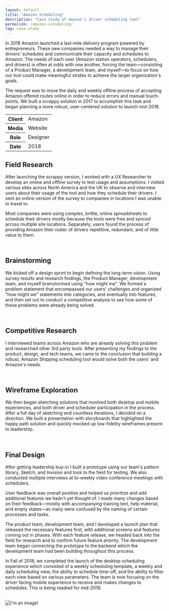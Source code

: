 ```yaml
---
layout: default
title: "Amazon Scheduling"
description: "Case study of Amazon's driver scheduling tool"
permalink: /amazon-scheduling/
tag: case-study
---
```


<section class="grid grid-item-12/12">
	<div class="grid-item-12/12 grid-item-7/12@md">
		<p>In 2018 Amazon launched a last-mile delivery program powered by entrepreneurs. These new companies needed a way to manage their drivers' schedules and communicate their capacity and schedules to Amazon. The needs of each user (Amazon station operators, schedulers, and drivers) is often at odds with one another, forcing the team&mdash;consisting of a Product Manager, a development team, and myself&mdash;to focus on how our tool could make meaningful strides to achieve the larger organization's goals.
		<p>The request was to move the daily and weekly offline process of accepting Amazon offered routes online in order to reduce errors and manual touch-points. We built a scrappy solution in 2017 to accomplish this task and began planning a more robust, user-centered solution to launch mid-2018.</p>
	</div>
	<aside class="project-meta grid-item-12/12 grid-item-5/12@md">
		<table>
			<tbody>
				<tr>
					<th>Client</th>
					<td>Amazon</td>
				</tr>
				<tr>
					<th>Media</th>
					<td>Website</td>
				</tr>
				<tr>
					<th>Role</th>
					<td>Designer</td>
				</tr>
				<tr>
					<th>Date</th>
					<td>2018</td>
				</tr>
			</tbody>
		</table>
	</aside>
</section>
<section class="grid grid-item-12/12">
	<div class="grid-item-12/12 grid-item-4/12@md">
		<h2 class="mb-3">Field Research</h2>
		<p>After launching the scrappy version, I worked with a UX Researcher to develop an online and offline survey to test usage and assumptions. I visited various sites across North America and the UK to observe and interview users about their usage of the tool and how they schedule their drivers. I sent an online version of the survey to companies in locations I was unable to travel to.</p>
		<p>Most companies were using complex, brittle, online spreadsheets to schedule their drivers mostly because the tools were free and synced across multiple site locations. Separately, users found the process of providing Amazon their roster of drivers repetitive, redundant, and of little value to them.</p>
	</div>
	<div class="grid-item-12/12 grid-item-8/12@md grid">
		<img class="grid-item-4/12" src="{{ site.cdn }}/amazon-scheduling-field-research-01.jpg" alt="">
		<img class="grid-item-4/12" src="{{ site.cdn }}/amazon-scheduling-field-research-02.jpg" alt="">
		<img class="grid-item-4/12" src="{{ site.cdn }}/amazon-scheduling-field-research-03.jpg" alt="">
		<img class="grid-item-4/12" src="{{ site.cdn }}/amazon-scheduling-field-research-04.jpg" alt="">
		<img class="grid-item-4/12" src="{{ site.cdn }}/amazon-scheduling-field-research-05.jpg" alt="">
		<img class="grid-item-4/12" src="{{ site.cdn }}/amazon-scheduling-field-research-06.jpg" alt="">
		<img class="grid-item-4/12" src="{{ site.cdn }}/amazon-scheduling-field-research-07.jpg" alt="">
		<img class="grid-item-4/12" src="{{ site.cdn }}/amazon-scheduling-field-research-08.jpg" alt="">
		<img class="grid-item-4/12" src="{{ site.cdn }}/amazon-scheduling-field-research-09.jpg" alt="">
		<img class="grid-item-4/12" src="{{ site.cdn }}/amazon-scheduling-field-research-10.jpg" alt="">
		<img class="grid-item-4/12" src="{{ site.cdn }}/amazon-scheduling-field-research-11.jpg" alt="">
		<img class="grid-item-4/12" src="{{ site.cdn }}/amazon-scheduling-field-research-12.jpg" alt="">
		<img class="grid-item-4/12" src="{{ site.cdn }}/amazon-scheduling-field-research-13.jpg" alt="">
		<img class="grid-item-4/12" src="{{ site.cdn }}/amazon-scheduling-field-research-14.jpg" alt="">
	</div>
</section>
<section class="grid grid-item-12/12">
	<div class="grid-item-12/12 grid-item-4/12@md">
		<h2 class="mb-3">Brainstorming</h2>
		<p>We kicked off a design sprint to begin defining the long-term vision. Using survey results and research findings, the Product Manager, development team, and myself brainstormed using "how might me". We formed a problem statement that encompassed our users' challenges and organized "how might we" statements into categories, and eventually into features, and then set out to conduct a competitive analysis to see how some of these problems were already being solved.</p>
	</div>
	<div class="grid-item-12/12 grid-item-8/12@md grid">
		<img class="grid-item-4/12" src="{{ site.cdn }}/amazon-scheduling-brainstorming-01.jpg" alt="">
		<img class="grid-item-4/12" src="{{ site.cdn }}/amazon-scheduling-brainstorming-02.jpg" alt="">
		<img class="grid-item-4/12" src="{{ site.cdn }}/amazon-scheduling-brainstorming-03.jpg" alt="">
		<img class="grid-item-4/12" src="{{ site.cdn }}/amazon-scheduling-brainstorming-04.jpg" alt="">
		<img class="grid-item-4/12" src="{{ site.cdn }}/amazon-scheduling-brainstorming-05.jpg" alt="">
		<img class="grid-item-4/12" src="{{ site.cdn }}/amazon-scheduling-brainstorming-06.jpg" alt="">
	</div>
</section>
<section class="grid grid-item-12/12">
	<div class="grid-item-12/12 grid-item-4/12@md">
		<h2 class="mb-3">Competitive Research</h2>
		<p>I interviewed teams across Amazon who are already solving this problem and researched other 3rd party tools. After presenting my findings to the product, design, and tech teams, we came to the conclusion that building a robust, Amazon Shipping scheduling tool would solve both the users' and Amazon's needs.</p>
	</div>
	<div class="grid-item-12/12 grid-item-8/12@md grid">
		<img class="grid-item-4/12" src="{{ site.cdn }}/amazon-scheduling-competitive-research-01.jpg" alt="">
		<img class="grid-item-4/12" src="{{ site.cdn }}/amazon-scheduling-competitive-research-02.jpg" alt="">
		<img class="grid-item-4/12" src="{{ site.cdn }}/amazon-scheduling-competitive-research-03.jpg" alt="">
		<img class="grid-item-4/12" src="{{ site.cdn }}/amazon-scheduling-competitive-research-04.jpg" alt="">
		<img class="grid-item-4/12" src="{{ site.cdn }}/amazon-scheduling-competitive-research-05.jpg" alt="">
		<img class="grid-item-4/12" src="{{ site.cdn }}/amazon-scheduling-competitive-research-06.png" alt="">
		<img class="grid-item-4/12" src="{{ site.cdn }}/amazon-scheduling-competitive-research-07.png" alt="">
		<img class="grid-item-4/12" src="{{ site.cdn }}/amazon-scheduling-competitive-research-08.png" alt="">
		<img class="grid-item-4/12" src="{{ site.cdn }}/amazon-scheduling-competitive-research-09.png" alt="">
		<img class="grid-item-4/12" src="{{ site.cdn }}/amazon-scheduling-competitive-research-10.png" alt="">
		<img class="grid-item-4/12" src="{{ site.cdn }}/amazon-scheduling-competitive-research-11.png" alt="">
		<img class="grid-item-4/12" src="{{ site.cdn }}/amazon-scheduling-competitive-research-12.png" alt="">
		<img class="grid-item-4/12" src="{{ site.cdn }}/amazon-scheduling-competitive-research-13.png" alt="">
	</div>
</section>
<section class="grid grid-item-12/12">
	<div class="grid-item-12/12 grid-item-4/12@md">
		<h2 class="mb-3">Wireframe Exploration</h2>
		<p>We then began sketching solutions that involved both desktop and mobile experiences, and both driver and scheduler participation in the process. After a full day of sketching and countless iterations, I decided on a direction. We built a presentation with storyboards that highlighted the happy path solution and quickly mocked up low-fidelity wireframes present to leadership.</p>
	</div>
	<div class="grid-item-12/12 grid-item-8/12@md grid">
		<img class="grid-item-4/12" src="{{ site.cdn }}/amazon-scheduling-wireframe-01.png" alt="">
		<img class="grid-item-4/12" src="{{ site.cdn }}/amazon-scheduling-wireframe-02.png" alt="">
		<img class="grid-item-4/12" src="{{ site.cdn }}/amazon-scheduling-wireframe-03.png" alt="">
		<img class="grid-item-4/12" src="{{ site.cdn }}/amazon-scheduling-wireframe-04.png" alt="">
		<img class="grid-item-4/12" src="{{ site.cdn }}/amazon-scheduling-wireframe-05.png" alt="">
		<img class="grid-item-4/12" src="{{ site.cdn }}/amazon-scheduling-wireframe-06.png" alt="">
		<img class="grid-item-4/12" src="{{ site.cdn }}/amazon-scheduling-wireframe-07.png" alt="">
		<img class="grid-item-4/12" src="{{ site.cdn }}/amazon-scheduling-wireframe-08.png" alt="">
		<img class="grid-item-4/12" src="{{ site.cdn }}/amazon-scheduling-wireframe-09.png" alt="">
		<img class="grid-item-4/12" src="{{ site.cdn }}/amazon-scheduling-wireframe-10.png" alt="">
		<img class="grid-item-4/12" src="{{ site.cdn }}/amazon-scheduling-wireframe-11.png" alt="">
		<img class="grid-item-4/12" src="{{ site.cdn }}/amazon-scheduling-wireframe-12.png" alt="">
		<img class="grid-item-4/12" src="{{ site.cdn }}/amazon-scheduling-wireframe-13.png" alt="">
		<img class="grid-item-4/12" src="{{ site.cdn }}/amazon-scheduling-wireframe-14.png" alt="">
		<img class="grid-item-4/12" src="{{ site.cdn }}/amazon-scheduling-wireframe-15.png" alt="">
		<img class="grid-item-4/12" src="{{ site.cdn }}/amazon-scheduling-wireframe-16.png" alt="">
		<img class="grid-item-4/12" src="{{ site.cdn }}/amazon-scheduling-wireframe-17.png" alt="">
		<img class="grid-item-4/12" src="{{ site.cdn }}/amazon-scheduling-wireframe-18.png" alt="">
		<img class="grid-item-4/12" src="{{ site.cdn }}/amazon-scheduling-wireframe-19.png" alt="">
		<img class="grid-item-4/12" src="{{ site.cdn }}/amazon-scheduling-wireframe-20.png" alt="">
		<img class="grid-item-4/12" src="{{ site.cdn }}/amazon-scheduling-wireframe-21.png" alt="">
		<img class="grid-item-4/12" src="{{ site.cdn }}/amazon-scheduling-wireframe-22.png" alt="">
		<img class="grid-item-4/12" src="{{ site.cdn }}/amazon-scheduling-wireframe-23.png" alt="">
		<img class="grid-item-4/12" src="{{ site.cdn }}/amazon-scheduling-wireframe-24.png" alt="">
		<img class="grid-item-4/12" src="{{ site.cdn }}/amazon-scheduling-wireframe-25.png" alt="">
		<img class="grid-item-4/12" src="{{ site.cdn }}/amazon-scheduling-wireframe-26.png" alt="">
		<img class="grid-item-4/12" src="{{ site.cdn }}/amazon-scheduling-wireframe-27.png" alt="">
		<img class="grid-item-4/12" src="{{ site.cdn }}/amazon-scheduling-wireframe-28.png" alt="">
		<img class="grid-item-4/12" src="{{ site.cdn }}/amazon-scheduling-wireframe-29.png" alt="">
		<img class="grid-item-4/12" src="{{ site.cdn }}/amazon-scheduling-wireframe-30.png" alt="">
		<img class="grid-item-4/12" src="{{ site.cdn }}/amazon-scheduling-wireframe-31.png" alt="">
		<img class="grid-item-4/12" src="{{ site.cdn }}/amazon-scheduling-wireframe-32.png" alt="">
		<img class="grid-item-4/12" src="{{ site.cdn }}/amazon-scheduling-wireframe-33.png" alt="">
		<img class="grid-item-4/12" src="{{ site.cdn }}/amazon-scheduling-wireframe-34.png" alt="">
		<img class="grid-item-4/12" src="{{ site.cdn }}/amazon-scheduling-wireframe-35.png" alt="">
		<img class="grid-item-4/12" src="{{ site.cdn }}/amazon-scheduling-wireframe-36.png" alt="">
		<img class="grid-item-4/12" src="{{ site.cdn }}/amazon-scheduling-wireframe-37.png" alt="">
	</div>
</section>
<section class="grid grid-item-12/12">
	<div class="grid-item-12/12 grid-item-4/12@md">
		<h2 class="mb-3">Final Design</h2>
		<p>After getting leadership buy-in I built a prototype using our team's pattern library, Sketch, and Invision and took to the field for testing. We also conducted multiple interviews at bi-weekly video conference meetings with schedulers.</p>
		<p>User feedback was overall positive and helped us prioritize and add additional features we hadn't yet thought of. I made many changes based on their feedback—mostly with accompanying training text, help material, and empty states—as many were confused by the naming of certain processes and tasks.</p>
		<p>The product team, development team, and I developed a launch plan that released the necessary features first, with additional screens and features coming out in phases. With each feature release, we headed back into the field for research and to confirm future feature priority. The development team began connecting the prototype to the backend which the development team had been building throughout this process.</p>
		<p>In Fall of 2018, we completed the launch of the desktop scheduling experience which consisted of a weekly scheduling template, a weekly and daily scheduling view, the ability to schedule time-off, and the ability to filter each view based on various parameters. The team is now focusing on the driver facing mobile experience to receive and makes changes to schedules. This is being readied for mid-2019.</p>
	</div>
	<div class="grid-item-12/12 grid-item-8/12@md grid">
		<img class="grid-item-12/12" src="{{ site.cdn }}/amazon-scheduling-final-01.png" alt="">
		<img class="grid-item-12/12" src="{{ site.cdn }}/amazon-scheduling-final-02.png" alt="">
		<img class="grid-item-12/12" src="{{ site.cdn }}/amazon-scheduling-final-03.png" alt="">
		<img class="grid-item-12/12" src="{{ site.cdn }}/amazon-scheduling-final-04.png" alt="">
		<img class="grid-item-12/12" src="{{ site.cdn }}/amazon-scheduling-final-05.png" alt="">
	</div>
</section>
<img class="lazy" src="" data-src="image-to-lazy-load-1x.jpg" alt="I'm an image!">
